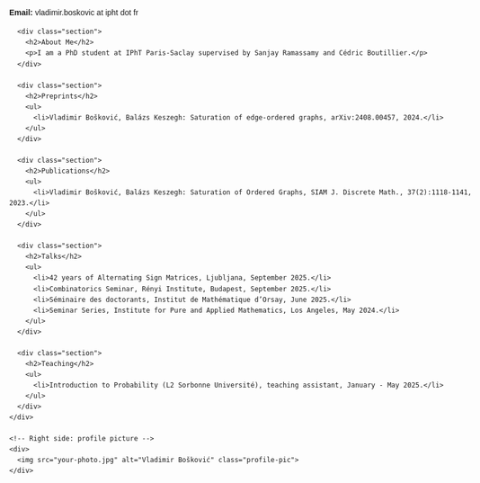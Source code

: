 <html lang="en">
<head>
  <style>
    body {
      font-family: Arial, sans-serif;
      max-width: 900px;
      margin: 0 auto;
      line-height: 1.6;
    }

    .container {
      display: flex;
      justify-content: space-between;
      align-items: flex-start;
    }

    .content {
      flex: 1;
      padding-right: 20px;
    }

    .profile-pic {
      max-width: 200px;
      border-radius: 10px;
    }

    .section {
      margin-bottom: 20px;
    }

    h2 {
      margin-top: 0;
    }
    header .site-title {
    display: none; /* hides the default GitHub Pages title */
    }
    <h1>Vladimir Bošković</h1>
  </style>

</head>
<body>
  <div class="container">
    <!-- Left side: content -->
    <div class="content">
      <p><strong>Email:</strong> vladimir.boskovic at ipht dot fr</p>

      <div class="section">
        <h2>About Me</h2>
        <p>I am a PhD student at IPhT Paris-Saclay supervised by Sanjay Ramassamy and Cédric Boutillier.</p>
      </div>

      <div class="section">
        <h2>Preprints</h2>
        <ul>
          <li>Vladimir Bošković, Balázs Keszegh: Saturation of edge-ordered graphs, arXiv:2408.00457, 2024.</li>
        </ul>
      </div>

      <div class="section">
        <h2>Publications</h2>
        <ul>
          <li>Vladimir Bošković, Balázs Keszegh: Saturation of Ordered Graphs, SIAM J. Discrete Math., 37(2):1118-1141, 2023.</li>
        </ul>
      </div>

      <div class="section">
        <h2>Talks</h2>
        <ul>
          <li>42 years of Alternating Sign Matrices, Ljubljana, September 2025.</li>
          <li>Combinatorics Seminar, Rényi Institute, Budapest, September 2025.</li>
          <li>Séminaire des doctorants, Institut de Mathématique d’Orsay, June 2025.</li>
          <li>Seminar Series, Institute for Pure and Applied Mathematics, Los Angeles, May 2024.</li>
        </ul>
      </div>

      <div class="section">
        <h2>Teaching</h2>
        <ul>
          <li>Introduction to Probability (L2 Sorbonne Université), teaching assistant, January - May 2025.</li>
        </ul>
      </div>
    </div>

    <!-- Right side: profile picture -->
    <div>
      <img src="your-photo.jpg" alt="Vladimir Bošković" class="profile-pic">
    </div>
  </div>
</body>
</html>
